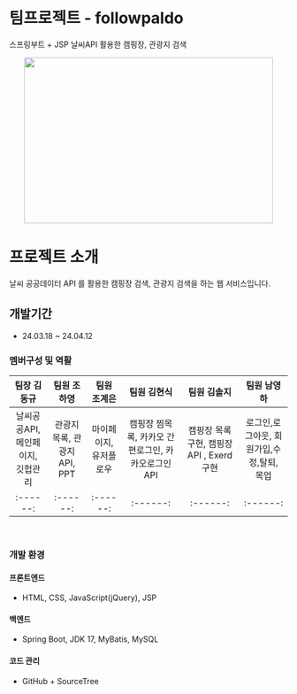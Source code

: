 <link rel="stylesheet" as="style" crossorigin href="https://cdn.jsdelivr.net/gh/orioncactus/pretendard@v1.3.9/dist/web/variable/pretendardvariable.min.css" />

# 팀프로젝트 - followpaldo
스프링부트 + JSP 날씨API 활용한 캠핑장, 관광지 검색
<br>
<p align="center"><img src="https://github.com/followpaldo/followpaldo_project/assets/151708233/333d689f-b45a-498f-9b56-4318beda2421" width="450" height="300"></p>




# 프로젝트 소개
날씨 공공데이터 API 를 활용한 캠핑장 검색, 관광지 검색을 하는 웹 서비스입니다.
<br>

## 개발기간 
* 24.03.18 ~ 24.04.12

### 멤버구성 및 역활

<div align="center">

| **팀장 김동규** | **팀원 조하영** | **팀원 조계은** | **팀원 김현식** | **팀원 김솔지** |  **팀원 남영하** | 
| :------: |  :------: | :------: | :------: | :------: | :------: |
| 날씨공공API,<br> 메인페이지, 깃헙관리|관광지목록, 관광지API, <br>PPT|마이페이지, 유저플로우|캠핑장 찜목록, 카카오 간편로그인, 카카오로그인 API|캠핑장 목록구현, 캠핑장 API , Exerd 구현|로그인,로그아웃, 회원가입,수정,탈퇴, 목업|
| :------: |  :------: | :------: | :------: | :------: | :------: |
</div>
<br>

### 개발 환경

#### 프론트엔드
- HTML, CSS, JavaScript(jQuery), JSP
#### 백엔드
- Spring Boot, JDK 17, MyBatis, MySQL
#### 코드 관리
- GitHub + SourceTree

</div>
  
